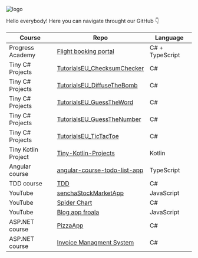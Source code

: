 ![logo](https://user-images.githubusercontent.com/18527947/198551207-ea7e0392-d2e0-4034-911e-8f73455a0166.png)

Hello everybody! Here you can navigate throught our GitHub 👇

| Course | Repo | Language |
|--------|-------------|----------|
| Progress Academy | [Flight booking portal](https://github.com/tutorialseu/ang-asp-21dc-flight-booking-portal) | C# + TypeScript |
| Tiny C# Projects | [TutorialsEU_ChecksumChecker](https://github.com/tutorialseu/TutorialsEU_ChecksumChecker) | C# |
| Tiny C# Projects | [TutorialsEU_DiffuseTheBomb](https://github.com/tutorialseu/TutorialsEU_DiffuseTheBomb) | C# |
| Tiny C# Projects | [TutorialsEU_GuessTheWord](https://github.com/tutorialseu/TutorialsEU_GuessTheWord) | C# |
| Tiny C# Projects | [TutorialsEU_GuessTheNumber](https://github.com/tutorialseu/TutorialsEU_GuessTheNumber) | C# |
| Tiny C# Projects | [TutorialsEU_TicTacToe](https://github.com/tutorialseu/TutorialsEU_TicTacToe) | C# |
| Tiny Kotlin Project | [Tiny-Kotlin-Projects](https://github.com/tutorialseu/Tiny-Kotlin-Projects) | Kotlin |
| Angular course | [angular-course-todo-list-app](https://github.com/tutorialseu/angular-course-todo-list-app) | TypeScript |
| TDD course | [TDD](https://github.com/tutorialseu/C--TDD-Course-Flight-Project) | C# |
| YouTube | [senchaStockMarketApp](https://github.com/tutorialseu/senchaStockMarketApp) | JavaScript |
| YouTube | [Spider Chart](https://github.com/tutorialseu/weather-spider) | C# |
| YouTube | [Blog app froala](https://github.com/tutorialseu/asp-blog-app-froala) | JavaScript |
| ASP.NET course | [PizzaApp](https://github.com/tutorialseu/ASP-NET-CORE-6-PizzaApp-RazorPages) | C# |
| ASP.NET course | [Invoice Managment System](https://github.com/tutorialseu/ASP-NET-CORE-6.0-InvoiceManagementSystem) | C# |

